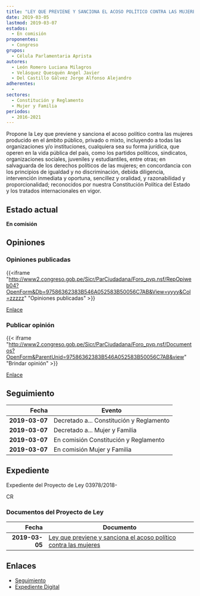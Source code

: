 ```yaml
---
title: "LEY QUE PREVIENE Y SANCIONA EL ACOSO POLÍTICO CONTRA LAS MUJERES"
date: 2019-03-05
lastmod: 2019-03-07
estados: 
  - En comisión
proponentes: 
  - Congreso
grupos: 
  - Célula Parlamentaria Aprista
autores: 
  - León Romero Luciana Milagros
  - Velásquez Quesquén Angel Javier
  - Del Castillo Gálvez Jorge Alfonso Alejandro
adherentes: 
  - 
sectores: 
  - Constitución y Reglamento
  - Mujer y Familia
periodos: 
  - 2016-2021
---
```


Propone la Ley que previene y sanciona el acoso político contra las mujeres producido en el ámbito público, privado o mixto, incluyendo a todas las organizaciones y/o instituciones, cualquiera sea su forma jurídica, que operen en la vida pública del país, como los partidos políticos, sindicatos, organizaciones sociales, juveniles y estudiantiles, entre otras; en salvaguarda de los derechos políticos de las mujeres; en concordancia con los principios de igualdad y no discriminación, debida diligencia, intervención inmediata y oportuna, sencillez y oralidad, y razonabilidad y proporcionalidad; reconocidos por nuestra Constitución Política del Estado y los tratados internacionales en vigor.


## Estado actual

**En comisión**

## Opiniones

### Opiniones publicadas

{{<iframe "http://www2.congreso.gob.pe/Sicr/ParCiudadana/Foro_pvp.nsf/RepOpiweb04?OpenForm&Db=97586362383B546A052583B50056C7AB&View=yyyy&Col=zzzzz" "Opiniones publicadas" >}}

[Enlace](http://www2.congreso.gob.pe/Sicr/ParCiudadana/Foro_pvp.nsf/RepOpiweb04?OpenForm&Db=97586362383B546A052583B50056C7AB&View=yyyy&Col=zzzzz)
### Publicar opinión

{{< iframe "http://www2.congreso.gob.pe/Sicr/ParCiudadana/Foro_pvp.nsf/Documentos?OpenForm&ParentUnid=97586362383B546A052583B50056C7AB&view" "Brindar opinión" >}}

[Enlace](http://www2.congreso.gob.pe/Sicr/ParCiudadana/Foro_pvp.nsf/Documentos?OpenForm&ParentUnid=97586362383B546A052583B50056C7AB&view)

## Seguimiento

| Fecha | Evento |
|------:|--------|
| **2019-03-07** | Decretado a... Constitución y Reglamento|
| **2019-03-07** | Decretado a... Mujer y Familia|
| **2019-03-07** | En comisión Constitución y Reglamento|
| **2019-03-07** | En comisión Mujer y Familia|


## Expediente

Expediente del Proyecto de Ley 03978/2018-

CR


### Documentos del Proyecto de Ley

| Fecha | Documento |
|------:|--------|
| **2019-03-05** | [Ley que previene y sanciona el acoso político contra las mujeres](http://www.leyes.congreso.gob.pe/Documentos/2016_2021/Proyectos_de_Ley_y_de_Resoluciones_Legislativas/PL0397820190305.pdf) |

## Enlaces 

- [Seguimiento](http://www2.congreso.gob.pe/Sicr/TraDocEstProc/CLProLey2016.nsf/f7fff46988ca05b1052578e100829cc7/e7f1cbcbdd43ba81052583b4007f513b?OpenDocument)
- [Expediente Digital](http://www2.congreso.gob.pe/Sicr/TraDocEstProc/CLProLey2016.nsf/f7fff46988ca05b1052578e100829cc7/e7f1cbcbdd43ba81052583b4007f513b?OpenDocument&Click=05257FB7005EB655.eb71d0cf91d8294e05256cdf006b5706/$Body/0.1C6C)

